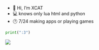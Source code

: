 - 👋 Hi, I’m XCAT
- 💻 knows only lua html and python
- 🕐 7/24 making apps or playing games
```python
print(":3")
```
<img src="https://github-readme-stats.vercel.app/api/top-langs/?username=XCATsGIT&langs_count=5&title_color=0891b2&text_color=ffffff&icon_color=0891b2&bg_color=1c1917&hide_border=true&locale=en&"> </img>
